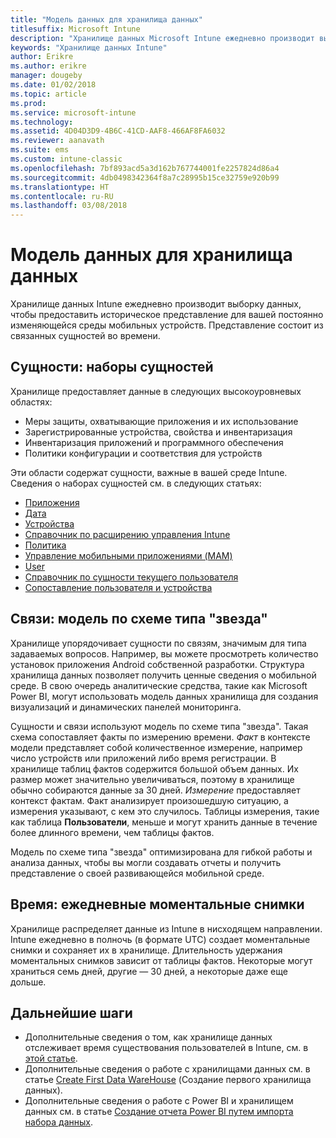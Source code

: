 ```yaml
---
title: "Модель данных для хранилища данных"
titlesuffix: Microsoft Intune
description: "Хранилище данных Microsoft Intune ежедневно производит выборку данных, чтобы предоставить историческое представление для вашей постоянно изменяющейся мобильной среды."
keywords: "Хранилище данных Intune"
author: Erikre
ms.author: erikre
manager: dougeby
ms.date: 01/02/2018
ms.topic: article
ms.prod: 
ms.service: microsoft-intune
ms.technology: 
ms.assetid: 4D04D3D9-4B6C-41CD-AAF8-466AF8FA6032
ms.reviewer: aanavath
ms.suite: ems
ms.custom: intune-classic
ms.openlocfilehash: 7bf893acd5a3d162b767744001fe2257824d86a4
ms.sourcegitcommit: 4db0498342364f8a7c28995b15ce32759e920b99
ms.translationtype: HT
ms.contentlocale: ru-RU
ms.lasthandoff: 03/08/2018
---
```

# <a name="data-warehouse-data-model"></a>Модель данных для хранилища данных

Хранилище данных Intune ежедневно производит выборку данных, чтобы предоставить историческое представление для вашей постоянно изменяющейся среды мобильных устройств. Представление состоит из связанных сущностей во времени.

## <a name="entities-entity-sets"></a>Сущности: наборы сущностей

Хранилище предоставляет данные в следующих высокоуровневых областях:

  -  Меры защиты, охватывающие приложения и их использование
  -  Зарегистрированные устройства, свойства и инвентаризация
  -  Инвентаризация приложений и программного обеспечения
  -  Политики конфигурации и соответствия для устройств

Эти области содержат сущности, важные в вашей среде Intune. Сведения о наборах сущностей см. в следующих статьях:

  -  [Приложения](reports-ref-application.md)
  -  [Дата](reports-ref-date.md)
  -  [Устройства](reports-ref-devices.md)
  -  [Справочник по расширению управления Intune](reports-ref-intunemanagementextension.md)
  -  [Политика](reports-ref-policy.md)
  -  [Управление мобильными приложениями (MAM)](reports-ref-mobile-app-management.md)
  -  [User](reports-ref-user.md)
  -  [Справочник по сущности текущего пользователя](reports-ref-current-user.md)
  -  [Сопоставление пользователя и устройства](reports-ref-user-device.md)

## <a name="relationships-star-schema-model"></a>Связи: модель по схеме типа "звезда"

Хранилище упорядочивает сущности по связям, значимым для типа задаваемых вопросов. Например, вы можете просмотреть количество установок приложения Android собственной разработки. Структура хранилища данных позволяет получить ценные сведения о мобильной среде. В свою очередь аналитические средства, такие как Microsoft Power BI, могут использовать модель данных хранилища для создания визуализаций и динамических панелей мониторинга.

Сущности и связи используют модель по схеме типа "звезда". Такая схема сопоставляет факты по измерению времени. *Факт* в контексте модели представляет собой количественное измерение, например число устройств или приложений либо время регистрации. В хранилище таблиц фактов содержится большой объем данных. Их размер может значительно увеличиваться, поэтому в хранилище обычно собираются данные за 30 дней. *Измерение* предоставляет контекст фактам. Факт анализирует произошедшую ситуацию, а измерения указывают, с кем это случилось. Таблицы измерения, такие как таблица **Пользователи**, меньше и могут хранить данные в течение более длинного времени, чем таблицы фактов. 

Модель по схеме типа "звезда" оптимизирована для гибкой работы и анализа данных, чтобы вы могли создавать отчеты и получить представление о своей развивающейся мобильной среде.

## <a name="time-daily-snapshots"></a>Время: ежедневные моментальные снимки

Хранилище распределяет данные из Intune в нисходящем направлении. Intune ежедневно в полночь (в формате UTC) создает моментальные снимки и сохраняет их в хранилище. Длительность удержания моментальных снимков зависит от таблицы фактов. Некоторые могут храниться семь дней, другие — 30 дней, а некоторые даже еще дольше.

## <a name="next-steps"></a>Дальнейшие шаги

 - Дополнительные сведения о том, как хранилище данных отслеживает время существования пользователей в Intune, см. в [этой статье](reports-ref-user-timeline.md).
 - Дополнительные сведения о работе с хранилищами данных см. в статье [Create First Data WareHouse](https://www.codeproject.com/Articles/652108/Create-First-Data-WareHouse) (Создание первого хранилища данных).
 - Дополнительные сведения о работе с Power BI и хранилищем данных см. в статье [Создание отчета Power BI путем импорта набора данных](https://powerbi.microsoft.com/documentation/powerbi-service-create-a-new-report/). 
